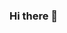 ### Hi there 👋

<!--
**Eulergroupie/Eulergroupie** is a ✨ _special_ ✨ repository because its `README.md` (this file) appears on your GitHub profile.

Here are some ideas to get you started:

- 🔭 I’m currently working on ... Making a portfolio starter web-site for sharing content while social networking.
- 🌱 I’m currently learning ... Web Development (HTML,CSS,Javascript)
- 👯 I’m looking to collaborate on ... self-taught software engineering
- 🤔 I’m looking for help with ... connecting the dots between basic skill and a good looking site
- 💬 Ask me about ... math, electronics
- 📫 How to reach me: ... still deciding
- 😄 Pronouns: ... he/him/his
- ⚡ Fun fact: ... 
-->
